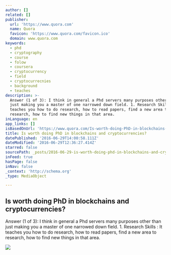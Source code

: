 ```yaml
---
author: []
related: []
publisher:
  url: 'https://www.quora.com'
  name: Quora
  favicon: 'https://www.quora.com/favicon.ico'
  domain: www.quora.com
keywords:
  - phd
  - cryptography
  - course
  - folow
  - coursera
  - cryptocurrency
  - field
  - cryptocurrecnies
  - background
  - teaches
description: >-
  Answer (1 of 3): I think in general a Phd servers many purposes other than
  just making you a master of one narrowed down field. 1. Research Skills : It
  teaches you how to do research, how to read papers, find a new area to
  research, how to find new things in that area.
inLanguage: en
app_links: []
isBasedOnUrl: 'https://www.quora.com/Is-worth-doing-PhD-in-blockchains-and-cryptocurrencies'
title: Is worth doing PhD in blockchains and cryptocurrencies?
datePublished: '2016-06-29T14:00:58.111Z'
dateModified: '2016-06-29T12:36:27.414Z'
starred: false
sourcePath: _posts/2016-06-29-is-worth-doing-phd-in-blockchains-and-cryptocurrencies.md
inFeed: true
hasPage: false
inNav: false
_context: 'http://schema.org'
_type: MediaObject

---
```

<article style=""><h1>Is worth doing PhD in blockchains and cryptocurrencies?</h1><p>Answer (1 of 3): I think in general a Phd servers many purposes other than just making you a master of one narrowed down field. 1. Research Skills : It teaches you how to do research, how to read papers, find a new area to research, how to find new things in that area.</p><img src="https://qsf.ec.quoracdn.net/-images.new_grid.fb_share_default.pnge6dde9cfa6e03c43.png" /></article>